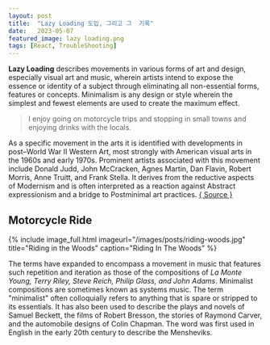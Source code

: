 ```yaml
---
layout: post
title:  "Lazy Loading 도입, 그리고 그  기록"
date:   2023-05-07
featured_image: lazy loading.png
tags: [React, TroubleShooting]
---
```


<strong>Lazy Loading</strong> describes movements in various forms of art and design, especially visual art and music, wherein artists intend to expose the essence or identity of a subject through eliminating all non-essential forms, features or concepts. Minimalism is any design or style wherein the simplest and fewest elements are used to create the maximum effect.
<blockquote>I enjoy going on motorcycle trips and stopping in small towns and enjoying drinks with the locals.</blockquote>
As a specific movement in the arts it is identified with developments in post–World War II Western Art, most strongly with American visual arts in the 1960s and early 1970s. Prominent artists associated with this movement include Donald Judd, John McCracken, Agnes Martin, Dan Flavin, Robert Morris, Anne Truitt, and Frank Stella. It derives from the reductive aspects of Modernism and is often interpreted as a reaction against Abstract expressionism and a bridge to Postminimal art practices. <a title="Minimalism Source" href="http://en.wikipedia.org/wiki/Minimalism" target="_blank">{ Source }</a>

<!--more-->

<h2>Motorcycle Ride</h2>

{% include image_full.html imageurl="/images/posts/riding-woods.jpg" title="Riding in the Woods" caption="Riding In The Woods" %}

The terms have expanded to encompass a movement in music that features such repetition and iteration as those of the compositions of<em> La Monte Young, Terry Riley, Steve Reich, Philip Glass, and John Adams</em>. Minimalist compositions are sometimes known as systems music. The term "minimalist" often colloquially refers to anything that is spare or stripped to its essentials. It has also been used to describe the plays and novels of Samuel Beckett, the films of Robert Bresson, the stories of Raymond Carver, and the automobile designs of Colin Chapman. The word was first used in English in the early 20th century to describe the Mensheviks.
